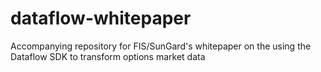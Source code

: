 # dataflow-whitepaper
Accompanying repository for FIS/SunGard's whitepaper on the using the Dataflow SDK to transform options market data
